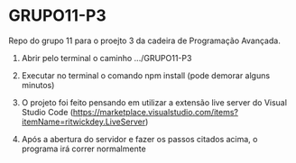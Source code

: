 # GRUPO11-P3
Repo do grupo 11 para o proejto 3 da cadeira de Programação Avançada.


1. Abrir pelo terminal o caminho .../GRUPO11-P3
2. Executar no terminal o comando npm install (pode demorar alguns minutos)
3. O projeto foi feito pensando em utilizar a extensão live server do Visual Studio Code (https://marketplace.visualstudio.com/items?itemName=ritwickdey.LiveServer)

4. Após a abertura do servidor e fazer os passos citados acima, o programa irá correr normalmente
